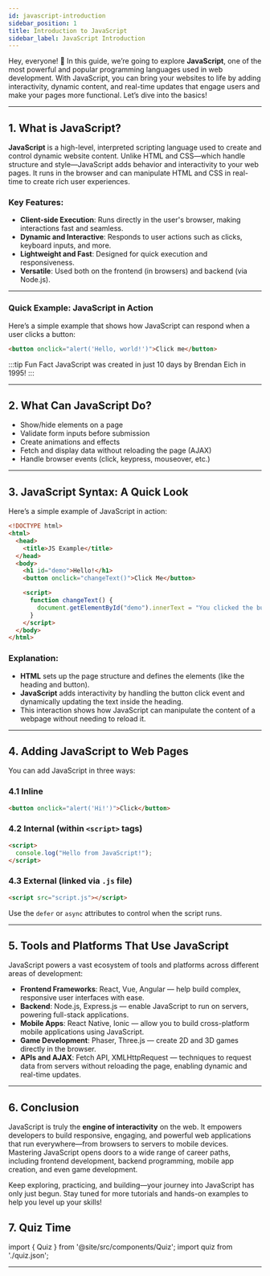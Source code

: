```yaml
---
id: javascript-introduction
sidebar_position: 1
title: Introduction to JavaScript
sidebar_label: JavaScript Introduction
---
```


Hey, everyone! 👋 In this guide, we’re going to explore **JavaScript**, one of the most powerful and popular programming languages used in web development. With JavaScript, you can bring your websites to life by adding interactivity, dynamic content, and real-time updates that engage users and make your pages more functional. Let’s dive into the basics!

---

## 1. What is JavaScript?

**JavaScript** is a high-level, interpreted scripting language used to create and control dynamic website content. Unlike HTML and CSS—which handle structure and style—JavaScript adds behavior and interactivity to your web pages. It runs in the browser and can manipulate HTML and CSS in real-time to create rich user experiences.

### Key Features:
- **Client-side Execution**: Runs directly in the user's browser, making interactions fast and seamless.
- **Dynamic and Interactive**: Responds to user actions such as clicks, keyboard inputs, and more.
- **Lightweight and Fast**: Designed for quick execution and responsiveness.
- **Versatile**: Used both on the frontend (in browsers) and backend (via Node.js).

---

### Quick Example: JavaScript in Action

Here’s a simple example that shows how JavaScript can respond when a user clicks a button:

```html
<button onclick="alert('Hello, world!')">Click me</button>
```
:::tip Fun Fact
JavaScript was created in just 10 days by Brendan Eich in 1995!
:::

---

## 2. What Can JavaScript Do?

- Show/hide elements on a page
- Validate form inputs before submission
- Create animations and effects
- Fetch and display data without reloading the page (AJAX)
- Handle browser events (click, keypress, mouseover, etc.)

---

## 3. JavaScript Syntax: A Quick Look

Here’s a simple example of JavaScript in action:

```html
<!DOCTYPE html>
<html>
  <head>
    <title>JS Example</title>
  </head>
  <body>
    <h1 id="demo">Hello!</h1>
    <button onclick="changeText()">Click Me</button>

    <script>
      function changeText() {
        document.getElementById("demo").innerText = "You clicked the button!";
      }
    </script>
  </body>
</html>
```

### Explanation:
- **HTML** sets up the page structure and defines the elements (like the heading and button).
- **JavaScript** adds interactivity by handling the button click event and dynamically updating the text inside the heading.
- This interaction shows how JavaScript can manipulate the content of a webpage without needing to reload it.

---

## 4. Adding JavaScript to Web Pages

You can add JavaScript in three ways:

### 4.1 Inline
```html
<button onclick="alert('Hi!')">Click</button>
```

### 4.2 Internal (within `<script>` tags)
```html
<script>
  console.log("Hello from JavaScript!");
</script>
```

### 4.3 External (linked via `.js` file)
```html
<script src="script.js"></script>
```

Use the `defer` or `async` attributes to control when the script runs.

---

## 5. Tools and Platforms That Use JavaScript

JavaScript powers a vast ecosystem of tools and platforms across different areas of development:

- **Frontend Frameworks**: React, Vue, Angular — help build complex, responsive user interfaces with ease.
- **Backend**: Node.js, Express.js — enable JavaScript to run on servers, powering full-stack applications.
- **Mobile Apps**: React Native, Ionic — allow you to build cross-platform mobile applications using JavaScript.
- **Game Development**: Phaser, Three.js — create 2D and 3D games directly in the browser.
- **APIs and AJAX**: Fetch API, XMLHttpRequest — techniques to request data from servers without reloading the page, enabling dynamic and real-time updates.

---


## 6. Conclusion

JavaScript is truly the **engine of interactivity** on the web. It empowers developers to build responsive, engaging, and powerful web applications that run everywhere—from browsers to servers to mobile devices. Mastering JavaScript opens doors to a wide range of career paths, including frontend development, backend programming, mobile app creation, and even game development. 

Keep exploring, practicing, and building—your journey into JavaScript has only just begun. Stay tuned for more tutorials and hands-on examples to help you level up your skills!

## 7. Quiz Time

import { Quiz } from '@site/src/components/Quiz';
import quiz from './quiz.json';

<Quiz questions={quiz} />

---
